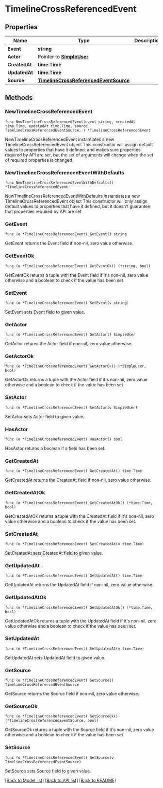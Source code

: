# TimelineCrossReferencedEvent

## Properties

Name | Type | Description | Notes
------------ | ------------- | ------------- | -------------
**Event** | **string** |  | 
**Actor** | Pointer to [**SimpleUser**](SimpleUser.md) |  | [optional] 
**CreatedAt** | **time.Time** |  | 
**UpdatedAt** | **time.Time** |  | 
**Source** | [**TimelineCrossReferencedEventSource**](TimelineCrossReferencedEventSource.md) |  | 

## Methods

### NewTimelineCrossReferencedEvent

`func NewTimelineCrossReferencedEvent(event string, createdAt time.Time, updatedAt time.Time, source TimelineCrossReferencedEventSource, ) *TimelineCrossReferencedEvent`

NewTimelineCrossReferencedEvent instantiates a new TimelineCrossReferencedEvent object
This constructor will assign default values to properties that have it defined,
and makes sure properties required by API are set, but the set of arguments
will change when the set of required properties is changed

### NewTimelineCrossReferencedEventWithDefaults

`func NewTimelineCrossReferencedEventWithDefaults() *TimelineCrossReferencedEvent`

NewTimelineCrossReferencedEventWithDefaults instantiates a new TimelineCrossReferencedEvent object
This constructor will only assign default values to properties that have it defined,
but it doesn't guarantee that properties required by API are set

### GetEvent

`func (o *TimelineCrossReferencedEvent) GetEvent() string`

GetEvent returns the Event field if non-nil, zero value otherwise.

### GetEventOk

`func (o *TimelineCrossReferencedEvent) GetEventOk() (*string, bool)`

GetEventOk returns a tuple with the Event field if it's non-nil, zero value otherwise
and a boolean to check if the value has been set.

### SetEvent

`func (o *TimelineCrossReferencedEvent) SetEvent(v string)`

SetEvent sets Event field to given value.


### GetActor

`func (o *TimelineCrossReferencedEvent) GetActor() SimpleUser`

GetActor returns the Actor field if non-nil, zero value otherwise.

### GetActorOk

`func (o *TimelineCrossReferencedEvent) GetActorOk() (*SimpleUser, bool)`

GetActorOk returns a tuple with the Actor field if it's non-nil, zero value otherwise
and a boolean to check if the value has been set.

### SetActor

`func (o *TimelineCrossReferencedEvent) SetActor(v SimpleUser)`

SetActor sets Actor field to given value.

### HasActor

`func (o *TimelineCrossReferencedEvent) HasActor() bool`

HasActor returns a boolean if a field has been set.

### GetCreatedAt

`func (o *TimelineCrossReferencedEvent) GetCreatedAt() time.Time`

GetCreatedAt returns the CreatedAt field if non-nil, zero value otherwise.

### GetCreatedAtOk

`func (o *TimelineCrossReferencedEvent) GetCreatedAtOk() (*time.Time, bool)`

GetCreatedAtOk returns a tuple with the CreatedAt field if it's non-nil, zero value otherwise
and a boolean to check if the value has been set.

### SetCreatedAt

`func (o *TimelineCrossReferencedEvent) SetCreatedAt(v time.Time)`

SetCreatedAt sets CreatedAt field to given value.


### GetUpdatedAt

`func (o *TimelineCrossReferencedEvent) GetUpdatedAt() time.Time`

GetUpdatedAt returns the UpdatedAt field if non-nil, zero value otherwise.

### GetUpdatedAtOk

`func (o *TimelineCrossReferencedEvent) GetUpdatedAtOk() (*time.Time, bool)`

GetUpdatedAtOk returns a tuple with the UpdatedAt field if it's non-nil, zero value otherwise
and a boolean to check if the value has been set.

### SetUpdatedAt

`func (o *TimelineCrossReferencedEvent) SetUpdatedAt(v time.Time)`

SetUpdatedAt sets UpdatedAt field to given value.


### GetSource

`func (o *TimelineCrossReferencedEvent) GetSource() TimelineCrossReferencedEventSource`

GetSource returns the Source field if non-nil, zero value otherwise.

### GetSourceOk

`func (o *TimelineCrossReferencedEvent) GetSourceOk() (*TimelineCrossReferencedEventSource, bool)`

GetSourceOk returns a tuple with the Source field if it's non-nil, zero value otherwise
and a boolean to check if the value has been set.

### SetSource

`func (o *TimelineCrossReferencedEvent) SetSource(v TimelineCrossReferencedEventSource)`

SetSource sets Source field to given value.



[[Back to Model list]](../README.md#documentation-for-models) [[Back to API list]](../README.md#documentation-for-api-endpoints) [[Back to README]](../README.md)


